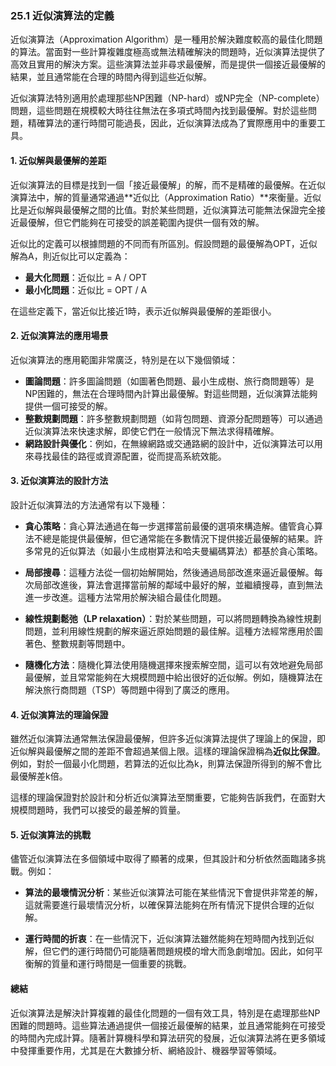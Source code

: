 ### **25.1 近似演算法的定義**

近似演算法（Approximation Algorithm）是一種用於解決難度較高的最佳化問題的算法。當面對一些計算複雜度極高或無法精確解決的問題時，近似演算法提供了高效且實用的解決方案。這些演算法並非尋求最優解，而是提供一個接近最優解的結果，並且通常能在合理的時間內得到這些近似解。

近似演算法特別適用於處理那些NP困難（NP-hard）或NP完全（NP-complete）問題，這些問題在規模較大時往往無法在多項式時間內找到最優解。對於這些問題，精確算法的運行時間可能過長，因此，近似演算法成為了實際應用中的重要工具。

#### **1. 近似解與最優解的差距**

近似演算法的目標是找到一個「接近最優解」的解，而不是精確的最優解。在近似演算法中，解的質量通常通過**近似比（Approximation Ratio）**來衡量。近似比是近似解與最優解之間的比值。對於某些問題，近似演算法可能無法保證完全接近最優解，但它們能夠在可接受的誤差範圍內提供一個有效的解。

近似比的定義可以根據問題的不同而有所區別。假設問題的最優解為OPT，近似解為A，則近似比可以定義為：

- **最大化問題**：近似比 = A / OPT
- **最小化問題**：近似比 = OPT / A

在這些定義下，當近似比接近1時，表示近似解與最優解的差距很小。

#### **2. 近似演算法的應用場景**

近似演算法的應用範圍非常廣泛，特別是在以下幾個領域：

- **圖論問題**：許多圖論問題（如圖著色問題、最小生成樹、旅行商問題等）是NP困難的，無法在合理時間內計算出最優解。對這些問題，近似演算法能夠提供一個可接受的解。
- **整數規劃問題**：許多整數規劃問題（如背包問題、資源分配問題等）可以通過近似演算法來快速求解，即使它們在一般情況下無法求得精確解。
- **網路設計與優化**：例如，在無線網路或交通路網的設計中，近似演算法可以用來尋找最佳的路徑或資源配置，從而提高系統效能。
  
#### **3. 近似演算法的設計方法**

設計近似演算法的方法通常有以下幾種：

- **貪心策略**：貪心算法通過在每一步選擇當前最優的選項來構造解。儘管貪心算法不總是能提供最優解，但它通常能在多數情況下提供接近最優解的結果。許多常見的近似算法（如最小生成樹算法和哈夫曼編碼算法）都基於貪心策略。
  
- **局部搜尋**：這種方法從一個初始解開始，然後通過局部改進來逼近最優解。每次局部改進後，算法會選擇當前解的鄰域中最好的解，並繼續搜尋，直到無法進一步改進。這種方法常用於解決組合最佳化問題。

- **線性規劃鬆弛（LP relaxation）**：對於某些問題，可以將問題轉換為線性規劃問題，並利用線性規劃的解來逼近原始問題的最佳解。這種方法經常應用於圖著色、整數規劃等問題中。

- **隨機化方法**：隨機化算法使用隨機選擇來搜索解空間，這可以有效地避免局部最優解，並且常常能夠在大規模問題中給出很好的近似解。例如，隨機算法在解決旅行商問題（TSP）等問題中得到了廣泛的應用。

#### **4. 近似演算法的理論保證**

雖然近似演算法通常無法保證最優解，但許多近似演算法提供了理論上的保證，即近似解與最優解之間的差距不會超過某個上限。這樣的理論保證稱為**近似比保證**。例如，對於一個最小化問題，若算法的近似比為k，則算法保證所得到的解不會比最優解差k倍。

這樣的理論保證對於設計和分析近似演算法至關重要，它能夠告訴我們，在面對大規模問題時，我們可以接受的最差解的質量。

#### **5. 近似演算法的挑戰**

儘管近似演算法在多個領域中取得了顯著的成果，但其設計和分析依然面臨諸多挑戰。例如：

- **算法的最壞情況分析**：某些近似演算法可能在某些情況下會提供非常差的解，這就需要進行最壞情況分析，以確保算法能夠在所有情況下提供合理的近似解。
  
- **運行時間的折衷**：在一些情況下，近似演算法雖然能夠在短時間內找到近似解，但它們的運行時間仍可能隨著問題規模的增大而急劇增加。因此，如何平衡解的質量和運行時間是一個重要的挑戰。

#### **總結**

近似演算法是解決計算複雜的最佳化問題的一個有效工具，特別是在處理那些NP困難的問題時。這些算法通過提供一個接近最優解的結果，並且通常能夠在可接受的時間內完成計算。隨著計算機科學和算法研究的發展，近似演算法將在更多領域中發揮重要作用，尤其是在大數據分析、網絡設計、機器學習等領域。
